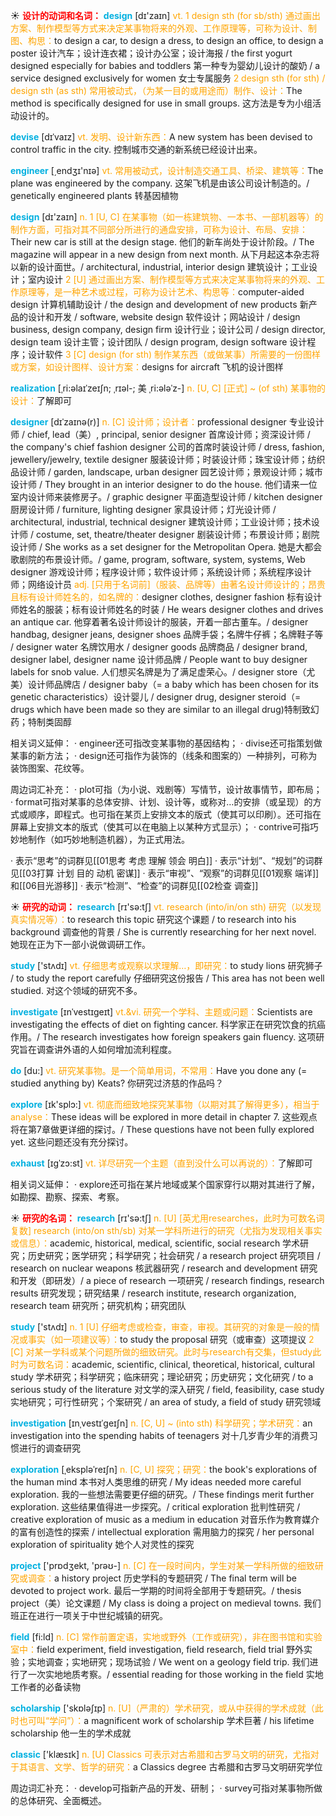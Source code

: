 ☀ <font color="red">**设计的动词和名词：**</font>
<font color="sky blue">**design**</font> [dɪ'zaɪn] 
<font color="orange">vt. 1 design sth (for sb/sth) 通过画出方案、制作模型等方式来决定某事物将来的外观、工作原理等，可称为设计、制图、构思：</font>to design a car, to design a dress, to design an office, to design a poster 设计汽车；设计连衣裙；设计办公室；设计海报 / the first yogurt designed especially for babies and toddlers 第一种专为婴幼儿设计的酸奶 / a service designed exclusively for women 女士专属服务 <font color="orange">2 design sth (for sth) / design sth (as sth) 常用被动式，（为某一目的或用途而）制作、设计：</font>The method is specifically designed for use in small groups. 这方法是专为小组活动设计的。

<font color="sky blue">**devise**</font> [dɪˈvaɪz]
<font color="orange">vt. 发明、设计新东西：</font>A new system has been devised to control traffic in the city. 控制城市交通的新系统已经设计出来。

<font color="sky blue">**engineer**</font> [͵endӡɪ'nɪə] 
<font color="orange">vt. 常用被动式，设计制造交通工具、桥梁、建筑等：</font>The plane was engineered by the company. 这架飞机是由该公司设计制造的。/ genetically engineered plants 转基因植物

<font color="sky blue">**design**</font> [dɪ'zaɪn] 
<font color="orange">n. 1 [U, C] 在某事物（如一栋建筑物、一本书、一部机器等）的制作方面，可指对其不同部分所进行的通盘安排，可称为设计、布局、安排：</font>Their new car is still at the design stage. 他们的新车尚处于设计阶段。/ The magazine will appear in a new design from next month. 从下月起这本杂志将以新的设计面世。/ architectural, industrial, interior design 建筑设计；工业设计；室内设计 <font color="orange">2 [U] 通过画出方案、制作模型等方式来决定某事物将来的外观、工作原理等，是一种艺术或过程，可称为设计艺术、构思等：</font>computer-aided design 计算机辅助设计 / the design and development of new products 新产品的设计和开发 / software, website design 软件设计；网站设计 / design business, design company, design firm 设计行业；设计公司 / design director, design team 设计主管；设计团队 / design program, design software 设计程序；设计软件 <font color="orange">3 [C] design (for sth) 制作某东西（或做某事）所需要的一份图样或方案，如设计图样、设计方案：</font>designs for aircraft 飞机的设计图样
           
<font color="sky blue">**realization**</font> [ˌri:əlaɪˈzeɪʃn; ˌrɪəl-; 美 ˌri:ələˈz-]
<font color="orange">n. [U, C] [正式] ~ (of sth) 某事物的设计：</font>了解即可
          
<font color="sky blue">**designer**</font> [dɪˈzaɪnə(r)]
<font color="orange">n. [C] 设计师；设计者：</font>professional designer 专业设计师 / chief, lead（美）, principal, senior designer 首席设计师；资深设计师 / the company's chief fashion designer 公司的首席时装设计师 / dress, fashion, jewellery/jewelry, textile designer 服装设计师；时装设计师；珠宝设计师；纺织品设计师 / garden, landscape, urban designer 园艺设计师；景观设计师；城市设计师 / They brought in an interior designer to do the house. 他们请来一位室内设计师来装修房子。/ graphic designer 平面造型设计师 / kitchen designer 厨房设计师 / furniture, lighting designer 家具设计师；灯光设计师 / architectural, industrial, technical designer 建筑设计师；工业设计师；技术设计师 / costume, set, theatre/theater designer 剧装设计师；布景设计师；剧院设计师 / She works as a set designer for the Metropolitan Opera. 她是大都会歌剧院的布景设计师。/ game, program, software, system, systems, Web designer 游戏设计师；程序设计师；软件设计师；系统设计师；系统程序设计师；网络设计员 <font color="orange">adj. [只用于名词前]（服装、品牌等）由著名设计师设计的；昂贵且标有设计师姓名的，如名牌的：</font>designer clothes, designer fashion 标有设计师姓名的服装；标有设计师姓名的时装 / He wears designer clothes and drives an antique car. 他穿着著名设计师设计的服装，开着一部古董车。/ designer handbag, designer jeans, designer shoes 品牌手袋；名牌牛仔裤；名牌鞋子等 / designer water 名牌饮用水 / designer goods 品牌商品 / designer brand, designer label, designer name 设计师品牌 / People want to buy designer labels for snob value. 人们想买名牌是为了满足虚荣心。/ designer store（尤美）设计师品牌店 / designer baby（= a baby which has been chosen for its genetic characteristics）设计婴儿 / designer drug, designer steroid（= drugs which have been made so they are similar to an illegal drug)特制致幻药；特制类固醇

相关词义延伸：
· engineer还可指改变某事物的基因结构；
· divise还可指策划做某事的新方法；
· design还可指作为装饰的（线条和图案的）一种排列，可称为装饰图案、花纹等。

周边词汇补充：
· plot可指（为小说、戏剧等）写情节，设计故事情节，即布局；
· format可指对某事的总体安排、计划、设计等，或称对…的安排（或呈现）的方式或顺序，即程式。也可指在某页上安排文本的版式（使其可以印刷）。还可指在屏幕上安排文本的版式（使其可以在电脑上以某种方式显示）；
· contrive可指巧妙地制作（如巧妙地制造机器），为正式用法。

· 表示“思考”的词群见[[01思考 考虑 理解 领会 明白]]
· 表示“计划”、“规划”的词群见[[03打算 计划 目的 动机 密谋]]
· 表示“审视”、“观察”的词群见[[01观察 端详]]和[[06目光游移]]
· 表示“检测”、“检查”的词群见[[02检查 调查]]

☀ <font color="red">**研究的动词：**</font>
<font color="sky blue">**research**</font> [rɪ'sə:tʃ] 
<font color="orange">vt. research (into/in/on sth) 研究（以发现真实情况等）：</font>to research this topic 研究这个课题 / to research into his background 调查他的背景 / She is currently researching for her next novel. 她现在正为下一部小说做调研工作。

<font color="sky blue">**study**</font> ['stʌdɪ] 
<font color="orange">vt. 仔细思考或观察以求理解…，即研究：</font>to study lions 研究狮子 / to study the report carefully 仔细研究这份报告 / This area has not been well studied. 对这个领域的研究不多。
           
<font color="sky blue">**investigate**</font> [ɪnˈvestɪgeɪt]
<font color="orange">vt.&vi. 研究一个学科、主题或问题：</font>Scientists are investigating the effects of diet on fighting cancer. 科学家正在研究饮食的抗癌作用。/ The research investigates how foreign speakers gain fluency. 这项研究旨在调查讲外语的人如何增加流利程度。

<font color="sky blue">**do**</font> [du:] 
<font color="orange">vt. 研究某事物。是一个简单用词，不常用：</font>Have you done any (= studied anything by) Keats? 你研究过济慈的作品吗？

<font color="sky blue">**explore**</font> [ɪk'splɔ:] 
<font color="orange">vt. 彻底而细致地探究某事物（以期对其了解得更多），相当于analyse：</font>These ideas will be explored in more detail in chapter 7. 这些观点将在第7章做更详细的探讨。/ These questions have not been fully explored yet. 这些问题还没有充分探讨。
           
<font color="sky blue">**exhaust**</font> [ɪgˈzɔ:st]
<font color="orange">vt. 详尽研究一个主题（直到没什么可以再说的）：</font>了解即可

相关词义延伸：
· explore还可指在某片地域或某个国家穿行以期对其进行了解，如勘探、勘察、探索、考察。

☀ <font color="red">**研究的名词：**</font>
<font color="sky blue">**research**</font> [rɪ'sə:tʃ] 
<font color="orange">n. [U] [英尤用researches，此时为可数名词复数] research (into/on sth/sb) 对某一学科所进行的研究（尤指为发现相关事实或信息）：</font>academic, historical, medical, scientific, social research 学术研究；历史研究；医学研究；科学研究；社会研究 / a research project 研究项目 / research on nuclear weapons 核武器研究 / research and development 研究和开发（即研发）/ a piece of research 一项研究 / research findings, research results 研究发现；研究结果 / research institute, research organization, research team 研究所；研究机构；研究团队

<font color="sky blue">**study**</font> ['stʌdɪ] 
<font color="orange">n. 1 [U] 仔细考虑或检查，审查，审视。其研究的对象是一般的情况或事实（如一项建议等）：</font>to study the proposal 研究（或审查）这项提议 <font color="orange">2 [C] 对某一学科或某个问题所做的细致研究。此时与research有交集，但study此时为可数名词：</font>academic, scientific, clinical, theoretical, historical, cultural study 学术研究；科学研究；临床研究；理论研究；历史研究；文化研究 / to a serious study of the literature 对文学的深入研究 / field, feasibility, case study 实地研究；可行性研究；个案研究 / an area of study, a field of study 研究领域
        
<font color="sky blue">**investigation**</font> [ɪnˌvestɪˈgeɪʃn]
<font color="orange">n. [C, U] ~ (into sth) 科学研究；学术研究：</font>an investigation into the spending habits of teenagers 对十几岁青少年的消费习惯进行的调查研究

<font color="sky blue">**exploration**</font> [ˌekspləˈreɪʃn]
<font color="orange">n. [C, U] 探究；研究：</font>the book's explorations of the human mind 本书对人类思维的研究 / My ideas needed more careful exploration. 我的一些想法需要更仔细的研究。/ These findings merit further exploration. 这些结果值得进一步探究。/ critical exploration 批判性研究 / creative exploration of music as a medium in education 对音乐作为教育媒介的富有创造性的探索 / intellectual exploration 需用脑力的探究 / her personal exploration of spirituality 她个人对灵性的探究

<font color="sky blue">**project**</font> ['prɒdʒekt, 'prəʊ-] 
<font color="orange">n. [C] 在一段时间内，学生对某一学科所做的细致研究或调查：</font>a history project 历史学科的专题研究 / The final term will be devoted to project work. 最后一学期的时间将全部用于专题研究。/ thesis project（美）论文课题 / My class is doing a project on medieval towns. 我们班正在进行一项关于中世纪城镇的研究。

<font color="sky blue">**field**</font> [fi:ld] 
<font color="orange">n. [C] 常作前置定语，实地或野外（工作或研究），非在图书馆和实验室中：</font>field experiment, field investigation, field research, field trial 野外实验；实地调查；实地研究；现场试验 / We went on a geology field trip. 我们进行了一次实地地质考察。/ essential reading for those working in the field 实地工作者的必备读物

<font color="sky blue">**scholarship**</font> ['skɒləʃɪp] 
<font color="orange">n. [U]（严肃的）学术研究，或从中获得的学术成就（此时也可叫“学问”）：</font>a magnificent work of scholarship 学术巨著 / his lifetime scholarship 他一生的学术成就

<font color="sky blue">**classic**</font> ['klæsɪk] 
<font color="orange">n. [U] Classics 可表示对古希腊和古罗马文明的研究，尤指对于其语言、文学、哲学的研究：</font>a Classics degree 古希腊和古罗马文明研究学位

周边词汇补充：
· develop可指新产品的开发、研制；
· survey可指对某事物所做的总体研究、全面概述。
